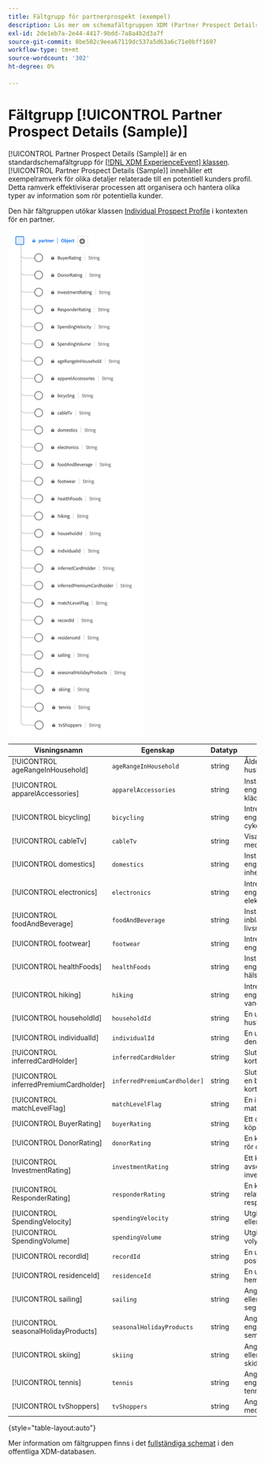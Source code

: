 ```yaml
---
title: Fältgrupp för partnerprospekt (exempel)
description: Läs mer om schemafältgruppen XDM (Partner Prospect Details) (Exempel).
exl-id: 2de1eb7a-2e44-4417-9bdd-7a8a4b2d3a7f
source-git-commit: 8be502c9eea67119dc537a5d63a6c71e0bff1697
workflow-type: tm+mt
source-wordcount: '302'
ht-degree: 0%

---
```


# Fältgrupp [!UICONTROL Partner Prospect Details (Sample)]

[!UICONTROL Partner Prospect Details (Sample)] är en standardschemafältgrupp för [[!DNL XDM ExperienceEvent] klassen](../../classes/experienceevent.md). [!UICONTROL Partner Prospect Details (Sample)] innehåller ett exempelramverk för olika detaljer relaterade till en potentiell kunders profil. Detta ramverk effektiviserar processen att organisera och hantera olika typer av information som rör potentiella kunder.

Den här fältgruppen utökar klassen [Individual Prospect Profile](https://experienceleague.adobe.com/docs/experience-platform/xdm/classes/prospect.html?lang=sv-SE) i kontexten för en partner.

![Ett diagram över fältgruppen [!UICONTROL Partner Prospect Details (Sample)].](../../images/field-groups/partner/partner-prospect-details-sample.png)

| Visningsnamn | Egenskap | Datatyp | Beskrivning |
|---------------------------------------|-----------------------------|-----------|--------------------------------------------------|
| [!UICONTROL ageRangeInHousehold] | `ageRangeInHousehold` | string | Åldersintervallet inom hushållet. |
| [!UICONTROL apparelAccessories] | `apparelAccessories` | string | Inställningar eller engagemang i kläder/tillbehör. |
| [!UICONTROL bicycling] | `bicycling` | string | Intresse eller engagemang i cykelverksamhet. |
| [!UICONTROL cableTv] | `cableTv` | string | Visar engagemang med kabel-tv. |
| [!UICONTROL domestics] | `domestics` | string | Inställningar eller engagemang i inhemska aktiviteter. |
| [!UICONTROL electronics] | `electronics` | string | Intresse eller engagemang i elektroniska enheter. |
| [!UICONTROL foodAndBeverage] | `foodAndBeverage` | string | Inställningar för eller inblandning i livsmedel/dryck. |
| [!UICONTROL footwear] | `footwear` | string | Intresse eller engagemang i skodon. |
| [!UICONTROL healthFoods] | `healthFoods` | string | Inställningar för eller engagemang i hälsolivsmedel. |
| [!UICONTROL hiking] | `hiking` | string | Intresse eller engagemang i vandrarnas aktiviteter. |
| [!UICONTROL householdId] | `householdId` | string | En unik identifierare för hushållet. |
| [!UICONTROL individualId] | `individualId` | string | En unik identifierare för den enskilda personen. |
| [!UICONTROL inferredCardHolder] | `inferredCardHolder` | string | Slutsatsen av att vara kortinnehavare. |
| [!UICONTROL inferredPremiumCardholder] | `inferredPremiumCardholder]` | string | Slutsatsen av att vara en betald kortinnehavare. |
| [!UICONTROL matchLevelFlag] | `matchLevelFlag` | string | En indikator för matchningsnivån. |
| [!UICONTROL BuyerRating] | `buyerRating` | string | Ett omdöme om köpbeteende. |
| [!UICONTROL DonorRating] | `donorRating` | string | En klassificering som rör donatorbeteende. |
| [!UICONTROL InvestmentRating] | `investmentRating` | string | Ett kreditbetyg som avser investeringsbeteenden. |
| [!UICONTROL ResponderRating] | `responderRating` | string | En klassificering som relateras till responderbeteende. |
| [!UICONTROL SpendingVelocity] | `spendingVelocity` | string | Utgiftens hastighet eller hastighet. |
| [!UICONTROL SpendingVolume] | `spendingVolume` | string | Utgiftsbelopp eller -volym. |
| [!UICONTROL recordId] | `recordId` | string | En unik identifierare för posten. |
| [!UICONTROL residenceId] | `residenceId` | string | En unik identifierare för hemvisten. |
| [!UICONTROL sailing] | `sailing` | string | Anger intresset för eller engagemanget i segelverksamhet. |
| [!UICONTROL seasonalHolidayProducts] | `seasonalHolidayProducts` | string | Anger preferenser eller engagemang för semesterprodukter. |
| [!UICONTROL skiing] | `skiing` | string | Anger intresset för eller engagemanget i skidaktiviteter. |
| [!UICONTROL tennis] | `tennis` | string | Anger intresse för eller engagemang i tennisaktiviteter. |
| [!UICONTROL tvShoppers] | `tvShoppers` | string | Anger engagemang med TV-shopping. |

{style="table-layout:auto"}

Mer information om fältgruppen finns i det [fullständiga schemat](https://github.com/adobe/xdm/blob/master/components/fieldgroups/profile/partner-prospect/merkle/prospect-details-partner-sample.schema.json) i den offentliga XDM-databasen.
